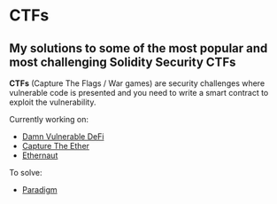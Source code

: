 # CTFs
## My solutions to some of the most popular and most challenging Solidity Security CTFs

__CTFs__ (Capture The Flags / War games) are security challenges where vulnerable code is presented and you need to write a smart contract to exploit the vulnerability.

Currently working on:
- [Damn Vulnerable DeFi](https://www.damnvulnerabledefi.xyz/)
- [Capture The Ether](https://capturetheether.com/challenges/)
- [Ethernaut](https://ethernaut.openzeppelin.com/)

To solve:
- [Paradigm](https://github.com/paradigmxyz/paradigm-ctf-2021)
